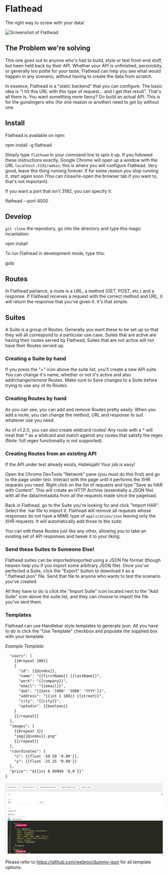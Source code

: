 Flathead
========

The right way to screw with your data!

![Screenshot of Flathead](public/img/flatheadScreenShot.png)

The Problem we're solving
-------------------------

This one goes out to anyone who's had to build, style or test front-end stuff, but been held back by their API. Whether your API is unfinished, persnickity, or generally too polite for your taste, Flathead can help you see what would happen in any scenario, without having to create the data from scratch.

In essence, Flathead is a "static backend" that you can configure. The basic idea is "I hit this URL with this type of request... and I get that result". That's all there is. You want something more fancy? Go build an actual API. This is for the gunslingers who (for one reason or another) need to get by without one.

Install
-------

Flathead is available on npm:

  npm install -g flathead

Simply type `flathead` in your command line to spin it up. If you followed these instructions exactly, Google Chrome will open up a window with the URL `localhost:3192/admin`; this is where you will configure Flathead. Very good, leave this thing running forever. If for some reason you stop running it, start again soon (You can close/re-open the browser tab if you want to, that's not important).

If you want a port that isn't 3192, you can specify it:

  flathead --port 4000


Develop
-------

`git clone` the repository, go into the directory and type this magic incantation:

  npm install

To run Flathead in development mode, type this:

  gulp

Routes
------

In Flathead parlance, a route is a URL, a method (GET, POST, etc.) and a response. If Flathead receives a request with the correct method and URL, it will return the response that you've given it. It's that simple.

Suites
------

A Suite is a group of Routes. Generally you want these to be set up so that they will all correspond to a particular use case. Suites that are active are having their routes served by Flathead, Suites that are not active will not have their Routes served up.

### Creating a Suite by hand

If you press the "+" icon above the suite list, you'll create a new API suite. You can change it's name, whether or not it's active and also add/change/remove Routes. Make sure to Save changes to a Suite before trying to use any of its Routes.

### Creating Routes by hand

As you can see, you can add and remove Routes pretty easily. When you add a route, you can change the method, URL and response to suit whatever use you need.

As of v1.2.0, you can also create wildcard routes! Any route with a \* will treat that \* as a wildcard and match against any routes that satisfy the regex (Note: full regex functionality is not supported).

### Creating Routes from an existing API

If the API under test already exists, Hallelujah! Your job is easy!

Open the Chrome DevTools "Network" pane (you must do this first) and go to the page under test. Interact with the page until it performs the XHR requests you need. Right click on the list of requests and type "Save as HAR with Content". This will create an HTTP Archive (essentially a JSON file) with all the data/metadata from all the requests made since the pageload.

Back in Flathead, go to the Suite you're looking for and click "Import HAR". Select the .har file to import it. Flathead will remove all requests whose responses do not have a MIME type of `application/json` leaving only the XHR requests. It will automatically add those to the suite.

You can edit these Routes just like any other, allowing you to take an existing set of API responses and tweak it to your liking.

### Send these Suites to Someone Else!

Flathead suites can be imported/exported using a JSON file format (though heaven help you if you import some arbitrary JSON file). Once you've perfected a Suite, click the "Export" button to download it as a ".flathead.json" file. Send that file to anyone who wants to test the scenario you've created.

All they have to do is click the "Import Suite" icon located next to the "Add Suite" icon above the suite list, and they can choose to import the file you've sent them.

### Templates

Flathead can use Handlebar style templates to generate json. All you have to do is click the "Use Template" checkbox and populate the supplied box with your template.

_Example Template:_
```{
  "users": [
    {{#repeat 200}}
    {
      "id": {{@index}},
      "name": "{{firstName}} {{lastName}}",
      "work": "{{company}}",
      "email": "{{email}}",
      "dob": "{{date '1900' '2000' 'YYYY'}}",
      "address": "{{int 1 100}} {{street}}",
      "city": "{{city}}",
      "optedin": {{boolean}}
    }
    {{/repeat}}
  ],
  "images": [
    {{#repeat 3}}
    "img{{@index}}.png"
    {{/repeat}}
  ],
  "coordinates": {
    "x": {{float -50 50 '0.00'}},
    "y": {{float -25 25 '0.00'}}
  },
  "price": "${{int 0 99999 '0,0'}}"
}
```
![Screenshot of Flathead](public/img/flatheadScreenShotTemplate.png)

Please refer to https://github.com/webroo/dummy-json for all template options.
